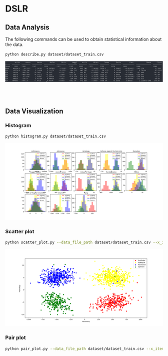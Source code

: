 # DSLR


## Data Analysis
The following commands can be used to obtain statistical information about the data.

```bash
python describe.py dataset/dataset_train.csv
```

<img src='images/data.png' width='700'>

<br></br>

## Data Visualization
### Histogram

```bash
python histogram.py dataset/dataset_train.csv
```

<img src='images/histogram.png' width='700'>

### Scatter plot

```bash
python scatter_plot.py --data_file_path dataset/dataset_train.csv --x_item Astronomy --y_item Herbology
```

<img src='images/scatter_plot.png' width='700'>

### Pair plot

```bash
python pair_plot.py --data_file_path dataset/dataset_train.csv --x_item Astronomy --y_item Herbology
```